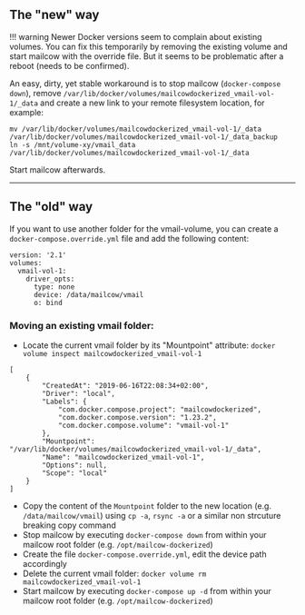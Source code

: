 ## The "new" way

!!! warning
    Newer Docker versions seem to complain about existing volumes. You can fix this temporarily by removing the existing volume and start mailcow with the override file. But it seems to be problematic after a reboot (needs to be confirmed).

An easy, dirty, yet stable workaround is to stop mailcow (`docker-compose down`), remove `/var/lib/docker/volumes/mailcowdockerized_vmail-vol-1/_data` and create a new link to your remote filesystem location, for example:

```
mv /var/lib/docker/volumes/mailcowdockerized_vmail-vol-1/_data /var/lib/docker/volumes/mailcowdockerized_vmail-vol-1/_data_backup
ln -s /mnt/volume-xy/vmail_data /var/lib/docker/volumes/mailcowdockerized_vmail-vol-1/_data
```

Start mailcow afterwards.

---

## The "old" way

If you want to use another folder for the vmail-volume, you can create a `docker-compose.override.yml` file and add the following content:

```
version: '2.1'
volumes:
  vmail-vol-1:
    driver_opts:
      type: none
      device: /data/mailcow/vmail	
      o: bind
```

### Moving an existing vmail folder:

- Locate the current vmail folder by its "Mountpoint" attribute: `docker volume inspect mailcowdockerized_vmail-vol-1`

``` hl_lines="10"
[
    {
        "CreatedAt": "2019-06-16T22:08:34+02:00",
        "Driver": "local",
        "Labels": {
            "com.docker.compose.project": "mailcowdockerized",
            "com.docker.compose.version": "1.23.2",
            "com.docker.compose.volume": "vmail-vol-1"
        },
        "Mountpoint": "/var/lib/docker/volumes/mailcowdockerized_vmail-vol-1/_data",
        "Name": "mailcowdockerized_vmail-vol-1",
        "Options": null,
        "Scope": "local"
    }
]
```

- Copy the content of the `Mountpoint` folder to the new location (e.g. `/data/mailcow/vmail`) using `cp -a`, `rsync -a` or a similar non strcuture breaking copy command
- Stop mailcow by executing `docker-compose down` from within your mailcow root folder (e.g. `/opt/mailcow-dockerized`)
- Create the file `docker-compose.override.yml`, edit the device path accordingly
- Delete the current vmail folder: `docker volume rm mailcowdockerized_vmail-vol-1`
- Start mailcow by executing `docker-compose up -d` from within your mailcow root folder (e.g. `/opt/mailcow-dockerized`)